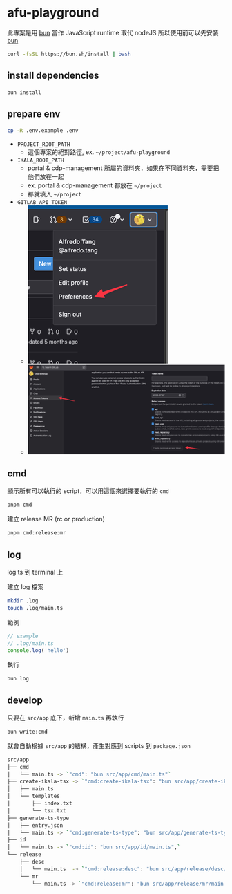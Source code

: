 # afu-playground
此專案是用 [bun](https://bun.sh/) 當作 JavaScript runtime 取代 nodeJS
所以使用前可以先安裝 [bun](https://bun.sh/)

```bash
curl -fsSL https://bun.sh/install | bash
```

## install dependencies

```bash
bun install
```

## prepare env
```bash
cp -R .env.example .env
```
- `PROJECT_ROOT_PATH`
  - 這個專案的絕對路徑, ex. `~/project/afu-playground`
- `IKALA_ROOT_PATH`
  - portal & cdp-management 所屬的資料夾，如果在不同資料夾，需要把他們放在一起
  - ex. portal & cdp-management 都放在 `~/project`
  - 那就填入 `~/project`
- `GITLAB_API_TOKEN`
  - ![go to preferences](./images/img-2023-05-23%20at%2005.11.14.png)
  - ![go to access tokens](./images/img-2023-05-23%20at%2005.12.00.png)

## cmd
顯示所有可以執行的 script，可以用這個來選擇要執行的 `cmd`
```bash
pnpm cmd
```

建立 release MR (rc or production)
```bash
pnpm cmd:release:mr
```

## log
log ts 到 terminal 上

建立 log 檔案
```bash
mkdir .log
touch .log/main.ts
```
範例
```ts
// example
// .log/main.ts
console.log('hello')
```

執行
```bash
bun log
```

## develop
只要在 `src/app` 底下，新增 `main.ts`
再執行
```bash
bun write:cmd
```
就會自動根據 `src/app` 的結構，產生對應到 scripts 到 `package.json`

```bash
src/app
├── cmd
│   └── main.ts -> `"cmd": "bun src/app/cmd/main.ts"`
├── create-ikala-tsx -> `"cmd:create-ikala-tsx": "bun src/app/create-ikala-tsx/main.ts",`
│   ├── main.ts
│   └── templates
│       ├── index.txt
│       └── tsx.txt
├── generate-ts-type
│   ├── entry.json
│   └── main.ts -> `"cmd:generate-ts-type": "bun src/app/generate-ts-type/main.ts",`
├── id
│   └── main.ts -> `"cmd:id": "bun src/app/id/main.ts",`
└── release
    ├── desc
    │   └── main.ts  -> `"cmd:release:desc": "bun src/app/release/desc/main.ts",`
    └── mr
        └── main.ts -> `"cmd:release:mr": "bun src/app/release/mr/main.ts",`
```